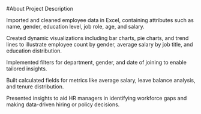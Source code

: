 #About Project Description


Imported and cleaned employee data in Excel, containing attributes such as name, gender, education level, job role, age, and salary.

Created dynamic visualizations including bar charts, pie charts, and trend lines to illustrate employee count by gender, average salary by job title, and education distribution.

Implemented filters for department, gender, and date of joining to enable tailored insights.

Built calculated fields for metrics like average salary, leave balance analysis, and tenure distribution.

Presented insights to aid HR managers in identifying workforce gaps and making data-driven hiring or policy decisions.
